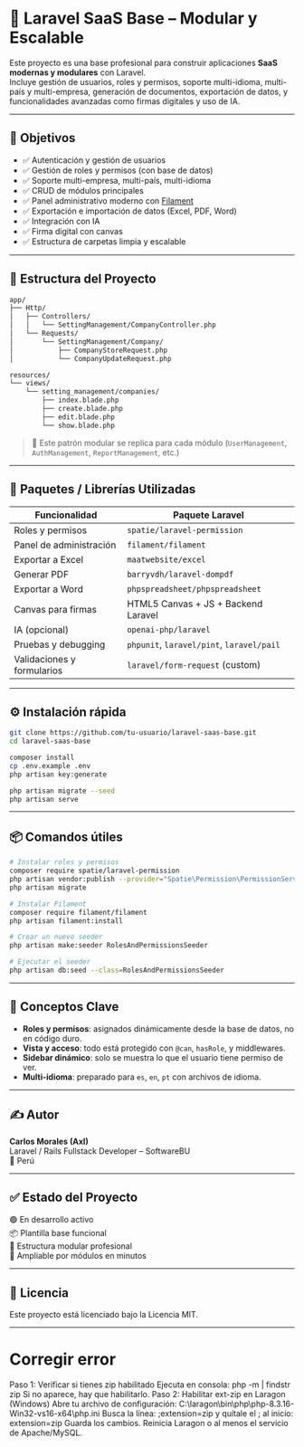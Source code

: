 # 🚀 Laravel SaaS Base – Modular y Escalable

Este proyecto es una base profesional para construir aplicaciones **SaaS modernas y modulares** con Laravel.  
Incluye gestión de usuarios, roles y permisos, soporte multi-idioma, multi-país y multi-empresa, generación de documentos, exportación de datos, y funcionalidades avanzadas como firmas digitales y uso de IA.

---

## 🎯 Objetivos

- ✅ Autenticación y gestión de usuarios
- ✅ Gestión de roles y permisos (con base de datos)
- ✅ Soporte multi-empresa, multi-país, multi-idioma
- ✅ CRUD de módulos principales
- ✅ Panel administrativo moderno con [Filament](https://filamentphp.com/)
- ✅ Exportación e importación de datos (Excel, PDF, Word)
- ✅ Integración con IA
- ✅ Firma digital con canvas
- ✅ Estructura de carpetas limpia y escalable

---

## 📁 Estructura del Proyecto

```bash
app/
├── Http/
│   ├── Controllers/
│   │   └── SettingManagement/CompanyController.php
│   └── Requests/
│       └── SettingManagement/Company/
│           ├── CompanyStoreRequest.php
│           └── CompanyUpdateRequest.php

resources/
└── views/
    └── setting_management/companies/
        ├── index.blade.php
        ├── create.blade.php
        ├── edit.blade.php
        └── show.blade.php
```

> 🧠 Este patrón modular se replica para cada módulo (`UserManagement`, `AuthManagement`, `ReportManagement`, etc.)

---

## 🧰 Paquetes / Librerías Utilizadas

| Funcionalidad                     | Paquete Laravel                          |
|----------------------------------|------------------------------------------|
| Roles y permisos                 | `spatie/laravel-permission`              |
| Panel de administración          | `filament/filament`                      |
| Exportar a Excel                 | `maatwebsite/excel`                      |
| Generar PDF                      | `barryvdh/laravel-dompdf`                |
| Exportar a Word                  | `phpspreadsheet/phpspreadsheet`          |
| Canvas para firmas               | HTML5 Canvas + JS + Backend Laravel      |
| IA (opcional)                    | `openai-php/laravel`                     |
| Pruebas y debugging              | `phpunit`, `laravel/pint`, `laravel/pail`|
| Validaciones y formularios       | `laravel/form-request` (custom)          |

---

## ⚙️ Instalación rápida

```bash
git clone https://github.com/tu-usuario/laravel-saas-base.git
cd laravel-saas-base

composer install
cp .env.example .env
php artisan key:generate

php artisan migrate --seed
php artisan serve
```

---

## 📦 Comandos útiles

```bash
# Instalar roles y permisos
composer require spatie/laravel-permission
php artisan vendor:publish --provider="Spatie\Permission\PermissionServiceProvider"
php artisan migrate

# Instalar Filament
composer require filament/filament
php artisan filament:install

# Crear un nuevo seeder
php artisan make:seeder RolesAndPermissionsSeeder

# Ejecutar el seeder
php artisan db:seed --class=RolesAndPermissionsSeeder
```

---

## 🧠 Conceptos Clave

- **Roles y permisos**: asignados dinámicamente desde la base de datos, no en código duro.
- **Vista y acceso**: todo está protegido con `@can`, `hasRole`, y middlewares.
- **Sidebar dinámico**: solo se muestra lo que el usuario tiene permiso de ver.
- **Multi-idioma**: preparado para `es`, `en`, `pt` con archivos de idioma.

---

## ✍️ Autor

**Carlos Morales (Axl)**  
Laravel / Rails Fullstack Developer – SoftwareBU  
📍 Perú  

---

## ✅ Estado del Proyecto

🟢 En desarrollo activo  
📦 Plantilla base funcional  
🧱 Estructura modular profesional  
🔧 Ampliable por módulos en minutos

---

## 📝 Licencia

Este proyecto está licenciado bajo la Licencia MIT.

---
# Corregir error
Paso 1: Verificar si tienes zip habilitado
Ejecuta en consola:
php -m | findstr zip
Si no aparece, hay que habilitarlo.
Paso 2: Habilitar ext-zip en Laragon (Windows)
Abre tu archivo de configuración:
C:\laragon\bin\php\php-8.3.16-Win32-vs16-x64\php.ini
Busca la línea:
;extension=zip
y quítale el ; al inicio:
extension=zip
Guarda los cambios.
Reinicia Laragon o al menos el servicio de Apache/MySQL.